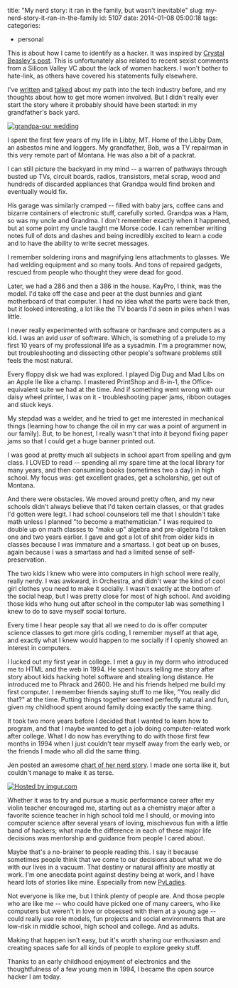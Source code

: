 title: "My nerd story: it ran in the family, but wasn't inevitable"
slug: my-nerd-story-it-ran-in-the-family
id: 5107
date: 2014-01-08 05:00:18
tags: 
categories: 
- personal

This is about how I came to identify as a hacker. It was inspired by [Crystal Beasley's post](http://skinnywhitegirl.com/blog/my-nerd-story/1101/). This is unfortunately also related to recent sexist comments from a Silicon Valley VC about the lack of women hackers. I won't bother to hate-link, as others have covered his statements fully elsewhere.

I've [written](http://www.oreillynet.com/pub/a/womenintech/2007/09/28/to-sir-with-love-how-to-get-more-women-involved-in-open-source.html) and [talked](http://www.chesnok.com/daily/2012/05/25/thoughts-from-think-out-louds-women-in-tech-radio-broadcast/) about my path into the tech industry before, and my thoughts about how to get more women involved. But I didn't really ever start the story where it probably should have been started: in my grandfather's back yard.

[![grandpa-our wedding](http://www.chesnok.com/daily/wp-content/uploads/2014/01/5886264528_2c24f190ac_o-300x226.jpg)](http://www.chesnok.com/daily/wp-content/uploads/2014/01/5886264528_2c24f190ac_o.jpg)

I spent the first few years of my life in Libby, MT. Home of the Libby Dam, an asbestos mine and loggers. My grandfather, Bob, was a TV repairman in this very remote part of Montana. He was also a bit of a packrat.

I can still picture the backyard in my mind -- a warren of pathways through busted up TVs, circuit boards, radios, transistors, metal scrap, wood and hundreds of discarded appliances that Grandpa would find broken and eventually would fix.

His garage was similarly cramped -- filled with baby jars, coffee cans and bizarre containers of electronic stuff, carefully sorted. Grandpa was a Ham, so was my uncle and Grandma. I don't remember exactly when it happened, but at some point my uncle taught me Morse code. I can remember writing notes full of dots and dashes and being incredibly excited to learn a code and to have the ability to write secret messages.

I remember soldering irons and magnifying lens attachments to glasses. We had welding equipment and so many tools. And tons of repaired gadgets, rescued from people who thought they were dead for good.

Later, we had a 286 and then a 386 in the house. KayPro, I think, was the model. I'd take off the case and peer at the dust bunnies and giant motherboard of that computer. I had no idea what the parts were back then, but it looked interesting, a lot like the TV boards I'd seen in piles when I was little.

I never really experimented with software or hardware and computers as a kid. I was an avid _user_ of software. Which, is something of a prelude to my first 10 years of my professional life as a sysadmin. I'm a programmer now, but troubleshooting and dissecting other people's software problems still feels the most natural.

Every floppy disk we had was explored. I played Dig Dug and Mad Libs on an Apple IIe like a champ. I mastered PrintShop and 8-in-1, the Office-equivalent suite we had at the time. And if something went wrong with our daisy wheel printer, I was on it - troubleshooting paper jams, ribbon outages and stuck keys.

My stepdad was a welder, and he tried to get me interested in mechanical things (learning how to change the oil in my car was a point of argument in our family). But, to be honest, I really wasn't that into it beyond fixing paper jams so that I could get a huge banner printed out.

I was good at pretty much all subjects in school apart from spelling and gym class. I LOVED to read -- spending all my spare time at the local library for many years, and then consuming books (sometimes two a day) in high school. My focus was: get excellent grades, get a scholarship, get out of Montana.

And there were obstacles. We moved around pretty often, and my new schools didn't always believe that I'd taken certain classes, or that grades I'd gotten were legit. I had school counselors tell me that I shouldn't take math unless I planned "to become a mathematician." I was required to double up on math classes to "make up" algebra and pre-algebra I'd taken one and two years earlier. I gave and got a lot of shit from older kids in classes because I was immature and a smartass. I got beat up on buses, again because I was a smartass and had a limited sense of self-preservation.

The two kids I knew who were into computers in high school were really, really nerdy. I was awkward, in Orchestra, and didn't wear the kind of cool girl clothes you need to make it socially. I wasn't exactly at the bottom of the social heap, but I was pretty close for most of high school. And avoiding those kids who hung out after school in the computer lab was something I knew to do to save myself social torture.

Every time I hear people say that all we need to do is offer computer science classes to get more girls coding, I remember myself at that age, and exactly what I knew would happen to me socially if I openly showed an interest in computers.

I lucked out my first year in college. I met a guy in my dorm who introduced me to HTML and the web in 1994\. He spent hours telling me story after story about kids hacking hotel software and stealing long distance. He introduced me to Phrack and 2600\. He and his friends helped me build my first computer. I remember friends saying stuff to me like, "You really did that?" at the time. Putting things together seemed perfectly natural and fun, given my childhood spent around family doing exactly the same thing.

It took two more years before I decided that I wanted to learn how to program, and that I maybe wanted to get a job doing computer-related work after college. What I do now has everything to do with those first few months in 1994 when I just couldn't tear myself away from the early web, or the friends I made who all did the same thing.

Jen posted an awesome [chart of her nerd story](http://ednapiranha.com/2014/the-tech-story-of-edna/). I made one sorta like it, but couldn't manage to make it as terse.

[![](http://i.imgur.com/WwmXXR0l.png "Hosted by imgur.com")](https://gist.github.com/selenamarie/cded9bd43ed1fd127c48)

Whether it was to try and pursue a music performance career after my violin teacher encouraged me, starting out as a chemistry major after a favorite science teacher in high school told me I should, or moving into computer science after several years of loving, mischievous fun with a little band of hackers; what made the difference in each of these major life decisions was mentorship and guidance from people I cared about.

Maybe that's a no-brainer to people reading this. I say it because sometimes people think that we come to our decisions about what we do with our lives in a vacuum. That destiny or natural affinity are mostly at work. I'm one anecdata point against destiny being at work, and I have heard lots of stories like mine. Especially from new [PyLadies](http://pyladies.com).

Not everyone is like me, but I think plenty of people are. And those people who are like me -- who could have picked one of many careers, who like computers but weren't in love or obsessed with them at a young age -- could really use role models, fun projects and social environments that are low-risk in middle school, high school and college. And as adults.

Making that happen isn't easy, but it's worth sharing our enthusiasm and creating spaces safe for all kinds of people to explore geeky stuff.

Thanks to an early childhood enjoyment of electronics and the thoughtfulness of a few young men in 1994, I became the open source hacker I am today.
